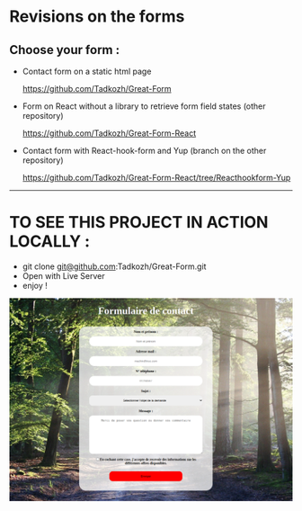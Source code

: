 # Revisions on the forms

## Choose your form :

+ Contact form on a static html page

  https://github.com/Tadkozh/Great-Form

+ Form on React without a library to retrieve form field states (other repository)

  https://github.com/Tadkozh/Great-Form-React

+ Contact form with React-hook-form and Yup (branch on the other repository)

  https://github.com/Tadkozh/Great-Form-React/tree/Reacthookform-Yup
  
---
# TO SEE THIS PROJECT IN ACTION LOCALLY :
+ git clone git@github.com:Tadkozh/Great-Form.git
+ Open with Live Server
+ enjoy !

![Great-Form-React](CaptureFormulaire.png)
